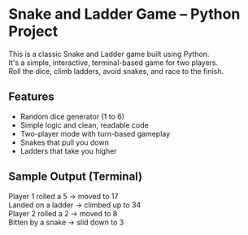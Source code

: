 # Snake and Ladder Game – Python Project

This is a classic Snake and Ladder game built using Python.  
It's a simple, interactive, terminal-based game for two players.  
Roll the dice, climb ladders, avoid snakes, and race to the finish.

## Features

- Random dice generator (1 to 6)
- Simple logic and clean, readable code
- Two-player mode with turn-based gameplay
- Snakes that pull you down
- Ladders that take you higher

## Sample Output (Terminal)

Player 1 rolled a 5 → moved to 17  
Landed on a ladder → climbed up to 34  
Player 2 rolled a 2 → moved to 8  
Bitten by a snake → slid down to 3
